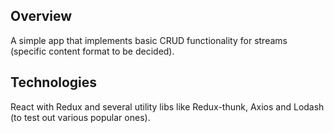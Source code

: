 ## Overview

A simple app that implements basic CRUD functionality for streams (specific content format to be decided).

## Technologies

React with Redux and several utility libs like Redux-thunk, Axios and Lodash (to test out various popular ones).
